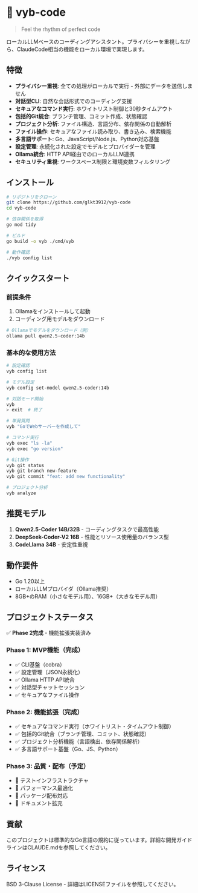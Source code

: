 # 🎵 vyb-code

> Feel the rhythm of perfect code

ローカルLLMベースのコーディングアシスタント。プライバシーを重視しながら、ClaudeCode相当の機能をローカル環境で実現します。

## 特徴

- **プライバシー重視**: 全ての処理がローカルで実行 - 外部にデータを送信しません
- **対話型CLI**: 自然な会話形式でのコーディング支援
- **セキュアなコマンド実行**: ホワイトリスト制御と30秒タイムアウト
- **包括的Git統合**: ブランチ管理、コミット作成、状態確認
- **プロジェクト分析**: ファイル構造、言語分布、依存関係の自動解析
- **ファイル操作**: セキュアなファイル読み取り、書き込み、検索機能
- **多言語サポート**: Go、JavaScript/Node.js、Python対応基盤
- **設定管理**: 永続化された設定でモデルとプロバイダーを管理
- **Ollama統合**: HTTP API経由でのローカルLLM連携
- **セキュリティ重視**: ワークスペース制限と環境変数フィルタリング

## インストール

```bash
# リポジトリをクローン
git clone https://github.com/glkt3912/vyb-code
cd vyb-code

# 依存関係を取得
go mod tidy

# ビルド
go build -o vyb ./cmd/vyb

# 動作確認
./vyb config list
```

## クイックスタート

### 前提条件
1. Ollamaをインストールして起動
2. コーディング用モデルをダウンロード
```bash
# Ollamaでモデルをダウンロード（例）
ollama pull qwen2.5-coder:14b
```

### 基本的な使用方法
```bash
# 設定確認
vyb config list

# モデル設定
vyb config set-model qwen2.5-coder:14b

# 対話モード開始
vyb
> exit  # 終了

# 単発質問
vyb "GoでWebサーバーを作成して"

# コマンド実行
vyb exec "ls -la"
vyb exec "go version"

# Git操作
vyb git status
vyb git branch new-feature
vyb git commit "feat: add new functionality"

# プロジェクト分析
vyb analyze
```

## 推奨モデル

1. **Qwen2.5-Coder 14B/32B** - コーディングタスクで最高性能
2. **DeepSeek-Coder-V2 16B** - 性能とリソース使用量のバランス型
3. **CodeLlama 34B** - 安定性重視

## 動作要件

- Go 1.20以上
- ローカルLLMプロバイダ（Ollama推奨）
- 8GB+のRAM（小さなモデル用）、16GB+（大きなモデル用）

## プロジェクトステータス

✅ **Phase 2完成** - 機能拡張実装済み

### Phase 1: MVP機能（完成）
- ✅ CLI基盤（cobra）
- ✅ 設定管理（JSON永続化）
- ✅ Ollama HTTP API統合
- ✅ 対話型チャットセッション
- ✅ セキュアなファイル操作

### Phase 2: 機能拡張（完成）
- ✅ セキュアなコマンド実行（ホワイトリスト・タイムアウト制御）
- ✅ 包括的Git統合（ブランチ管理、コミット、状態確認）
- ✅ プロジェクト分析機能（言語検出、依存関係解析）
- ✅ 多言語サポート基盤（Go、JS、Python）

### Phase 3: 品質・配布（予定）
- 🔄 テストインフラストラクチャ
- 🔄 パフォーマンス最適化
- 🔄 パッケージ配布対応
- 🔄 ドキュメント拡充

## 貢献

このプロジェクトは標準的なGo言語の規約に従っています。詳細な開発ガイドラインはCLAUDE.mdを参照してください。

## ライセンス

BSD 3-Clause License - 詳細はLICENSEファイルを参照してください。